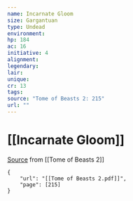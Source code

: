 ```yaml
---
name: Incarnate Gloom
size: Gargantuan
type: Undead
environment: 
hp: 184
ac: 16
initiative: 4
alignment: 
legendary: 
lair: 
unique: 
cr: 13
tags: 
source: "Tome of Beasts 2: 215"
url: ""
---
```

# [[Incarnate Gloom]]

[Source](zotero://open-pdf/library/items/9UQIAB6R?page=215) from [[Tome of Beasts 2]]

```pdf
{
	"url": "[[Tome of Beasts 2.pdf]]",
	"page": [215]
}
```

